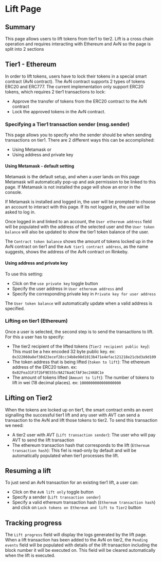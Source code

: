 # Lift Page

## Summary

This page allows users to lift tokens from tier1 to tier2. Lift is a cross chain operation and requires interacting with Ethereum and AvN so the page is split into 2 sections

## Tier1 - Ethereum

In order to lift tokens, users have to lock their tokens in a special smart contract (AvN contract). The AvN contract supports 2 types of tokens ERC20 and ERC777. The current implementation only support ERC20 tokens, which requires 2 tier1 transactions to lock:
  - Approve the transfer of tokens from the ERC20 contract to the AvN contract
  - Lock the approved tokens in the AvN contract.

### Specifying a Tier1 transaction sender (msg.sender)

This page allows you to specify who the sender should be when sending transactions on tier1. There are 2 different ways this can be accomplished:
  - Using Metamask or
  - Using address and private key

#### Using Metamask - default setting

Metamask is the default setup, and when a user lands on this page Metamask will automatically pop-up and ask permission to be linked to this page. If Metamask is not installed the page will show an error in the console.

If Metamask is installed and logged in, the user will be prompted to choose an account to interact with this page. If its not logged in, the user will be asked to log in.

Once logged in and linked to an account, the `User ethereum address` field will be populated with the address of the selected user and the `User token balance` will also be updated to show the tier1 token balance of the user.

The `Contract token balance` shows the amount of tokens locked up in the AvN contract on tier1 and the `AvN tier1 contract address`, as the name suggests, shows the address of the AvN contract on Rinkeby.

#### Using address and private key

To use this setting:
  - Click on the `use private key` toggle button
  - Specify the user address in `User ethereum address` and
  - Specify the corresponding private key in `Private key for user address`

The `User token balance` will automatically update when a valid address is specified.

### Lifting on tier1 (Ethereum)

Once a user is selected, the second step is to send the transactions to lift. For this a user has to specify:
  - The tier2 recipient of the lifted tokens (`Tier2 recipient public key`): This must be a hex encoded 32 byte public key. ex: `0x322060a8ef38d23ecef28cc34b8e98d1013b471e4efac121218e21cbd3a9d109`
  - The token address that is being lifted (`token to lift`): The ethereum address of the ERC20 token. ex: `0x82Fea31F3f2bF9E555c9A27Aa4CfAF3ec2468C1e`
  - The amount of tokens lifted (`Amount to lift`): The number of tokens to lift in wei (18 decimal places). ex: `1000000000000000000`

## Lifting on Tier2

When the tokens are locked up on tier1, the smart contract emits an event signalling the successful tier1 lift and any user with AVT can send a transaction to the AvN and lift those tokens to tier2. To send this transaction we need:
  - A tier2 user with AVT (`Lift transaction sender`): The user who will pay AVT to send the lift transaction
  - The ethereum transaction hash that corresponds to the lift (`Ethereum transaction hash`): This fiel is read-only by default and will be automatically populated when tier1 processes the lift.

## Resuming a lift

To just send an AvN transaction for an existing tier1 lift, a user can:
  - Click on the `AvN lift only` toggle button
  - Specify a sender (`Lift transaction sender`)
  - Specify a valid ethereum transaction hash (`Ethereum transaction hash`) and click on `Lock tokens on Ethereum and lift to Tier2` button

## Tracking progress

The `Lift progress` field will display the logs generated by the lift page. When a lift transaction has been added to the AvN on tier2, the `Pending events` field will be populated with details of the lift transaction including the block number it will be executed on. This field will be cleared automatically when the lift is executed.
